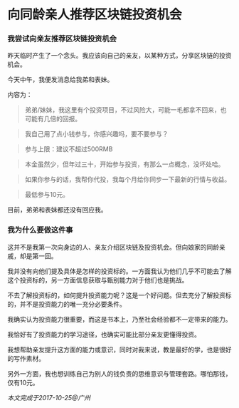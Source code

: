 # 向同龄亲人推荐区块链投资机会

### 我尝试向亲友推荐区块链投资机会

昨天临时产生了一个念头。我应该向自己的亲友，以某种方式，分享区块链的投资机会。

今天中午，我便发消息给我弟和表妹。

内容为：

> 弟弟/妹妹，我这里有个投资项目，不过风险大，可能一毛都拿不回来，也可能有几倍的回报。

> 我自己用了点小钱参与，你感兴趣吗，要不要参与？

> 参与上限：建议不超过500RMB

> 本金虽然少，但年过三十，开始参与投资，有那么一点概念，没坏处哈。

> 如果你参与的话，我帮你代投，我每个月给你同步一下最新的行情与收益。

> 最低参与10元。

目前，弟弟和表妹都还没有回应我。

### 我为什么要做这件事

这并不是我第一次向身边的人、亲友介绍区块链及投资机会。但向娘家的同龄亲戚，却是第一回。

我并没有向他们提及具体是怎样的投资标的。一方面我认为他们几乎不可能去了解这个投资标的，另一方面信息获取与甄别能力对于他们也是挑战。

不去了解投资标的，如何提升投资能力呢？这是一个好问题。但去充分了解投资标的，并不是投资能力的唯一充分必要条件。

我确实认为投资能力很重要，而这是书本上，乃至社会经验都不一定带来的能力。

我恰好有了投资能力的学习途径，也确实可能比部分亲友更懂得投资。

我想帮助亲友提升这方面的能力或意识，同时对我来说，教是最好的学，也是很好的写作素材。

另外一方面，我也想训练自己为别人的钱负责的思维意识与管理套路。哪怕那钱，仅有10元。

_本文完成于2017-10-25@广州_